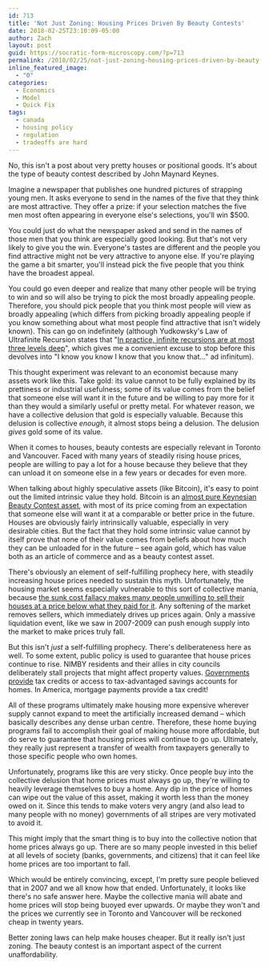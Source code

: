 ```yaml
---
id: 713
title: 'Not Just Zoning: Housing Prices Driven By Beauty Contests'
date: 2018-02-25T23:10:09-05:00
author: Zach
layout: post
guid: https://socratic-form-microscopy.com/?p=713
permalink: /2018/02/25/not-just-zoning-housing-prices-driven-by-beauty-contests/
inline_featured_image:
  - "0"
categories:
  - Economics
  - Model
  - Quick Fix
tags:
  - canada
  - housing policy
  - regulation
  - tradeoffs are hard
---
```

No, this isn't a post about very pretty houses or positional goods. It's about the type of beauty contest described by John Maynard Keynes.

Imagine a newspaper that publishes one hundred pictures of strapping young men. It asks everyone to send in the names of the five that they think are most attractive. They offer a prize: if your selection matches the five men most often appearing in everyone else's selections, you'll win $500.

You could just do what the newspaper asked and send in the names of those men that you think are especially good looking. But that's not very likely to give you the win. Everyone's tastes are different and the people you find attractive might not be very attractive to anyone else. If you're playing the game a bit smarter, you'll instead pick the five people that you think have the broadest appeal.

You could go even deeper and realize that many other people will be trying to win and so will also be trying to pick the most broadly appealing people. Therefore, you should pick people that you think most people will view as broadly appealing (which differs from picking broadly appealing people if you know something about what most people find attractive that isn't widely known). This can go on indefinitely (although Yudkowsky's Law of Ultrafinite Recursion states that "<a href="https://archive.is/NUr0z#selection-995.76-995.141">In practice, infinite recursions are at most three levels deep</a>", which gives me a convenient excuse to stop before this devolves into "I know you know I know that you know that…" ad infinitum).

This thought experiment was relevant to an economist because many assets work like this. Take gold: its value cannot to be fully explained by its prettiness or industrial usefulness; some of its value comes from the belief that someone else will want it in the future and be willing to pay more for it than they would a similarly useful or pretty metal. For whatever reason, we have a collective delusion that gold is especially valuable. Because this delusion is collective <em>enough</em>, it almost stops being a delusion. The delusion <em>gives</em> gold some of its value.

When it comes to houses, beauty contests are especially relevant in Toronto and Vancouver. Faced with many years of steadily rising house prices, people are willing to pay a lot for a house because they believe that they can unload it on someone else in a few years or decades for even more.

When talking about highly speculative assets (like Bitcoin), it's easy to point out the limited intrinsic value they hold. Bitcoin is an <a href="https://www.bullionstar.com/blogs/bullionstar/bitcoin-isnt-digital-gold-its-digital-uselesstainium/">almost pure Keynesian Beauty Contest asset</a>, with most of its price coming from an expectation that someone else will want it at a comparable or better price in the future. Houses are obviously fairly intrinsically valuable, especially in very desirable cities. But the fact that they hold some intrinsic value cannot by itself prove that none of their value comes from beliefs about how much they can be unloaded for in the future – see again gold, which has value both as an article of commerce and as a beauty contest asset.

There's obviously an element of self-fulfilling prophecy here, with steadily increasing house prices needed to sustain this myth. Unfortunately, the housing market seems especially vulnerable to this sort of collective mania, because <a href="https://www.bauer.uh.edu/yerramilli/RatnadiwakaraYerramilli.pdf">the sunk cost fallacy makes many people unwilling to sell their houses at a price below what they paid for it</a>. Any softening of the market removes sellers, which immediately drives up prices again. Only a massive liquidation event, like we saw in 2007-2009 can push enough supply into the market to make prices truly fall.

But this isn't <em>just</em> a self-fulfilling prophecy. There's deliberateness here as well. To some extent, public policy is used to guarantee that house prices continue to rise. NIMBY residents and their allies in city councils deliberately stall projects that might affect property values. <a href="https://www.cmhc-schl.gc.ca/en/co/buho/buho_008.cfm">Governments provide</a> tax credits or access to tax-advantaged savings accounts for homes. In America, mortgage payments provide a tax credit!

All of these programs ultimately make housing more expensive wherever supply cannot expand to meet the artificially increased demand – which basically describes any dense urban centre. Therefore, these home buying programs fail to accomplish their goal of making house more affordable, but do serve to guarantee that housing prices will continue to go up. Ultimately, they really just represent a transfer of wealth from taxpayers generally to those specific people who own homes.

Unfortunately, programs like this are very sticky. Once people buy into the collective delusion that home prices must always go up, they're willing to heavily leverage themselves to buy a home. Any dip in the price of homes can wipe out the value of this asset, making it worth less than the money owed on it. Since this tends to make voters very angry (and also lead to many people with no money) governments of all stripes are very motivated to avoid it.

This might imply that the smart thing is to buy into the collective notion that home prices always go up. There are so many people invested in this belief at all levels of society (banks, governments, and citizens) that it can feel like home prices are too important to fall.

Which would be entirely convincing, except, I'm pretty sure people believed that in 2007 and we all know how that ended. Unfortunately, it looks like there's no safe answer here. Maybe the collective mania will abate and home prices will stop being buoyed ever upwards. Or maybe they won't and the prices we currently see in Toronto and Vancouver will be reckoned cheap in twenty years.

Better zoning laws can help make houses cheaper. But it really isn't just zoning. The beauty contest is an important aspect of the current unaffordability.